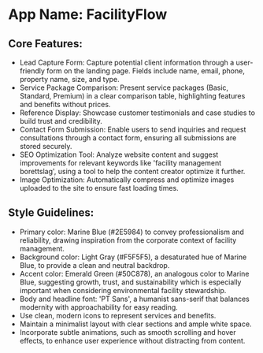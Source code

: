# **App Name**: FacilityFlow

## Core Features:

- Lead Capture Form: Capture potential client information through a user-friendly form on the landing page. Fields include name, email, phone, property name, size, and type.
- Service Package Comparison: Present service packages (Basic, Standard, Premium) in a clear comparison table, highlighting features and benefits without prices.
- Reference Display: Showcase customer testimonials and case studies to build trust and credibility.
- Contact Form Submission: Enable users to send inquiries and request consultations through a contact form, ensuring all submissions are stored securely.
- SEO Optimization Tool: Analyze website content and suggest improvements for relevant keywords like 'facility management borettslag', using a tool to help the content creator optimize it further.
- Image Optimization: Automatically compress and optimize images uploaded to the site to ensure fast loading times.

## Style Guidelines:

- Primary color: Marine Blue (#2E5984) to convey professionalism and reliability, drawing inspiration from the corporate context of facility management.
- Background color: Light Gray (#F5F5F5), a desaturated hue of Marine Blue, to provide a clean and neutral backdrop.
- Accent color: Emerald Green (#50C878), an analogous color to Marine Blue, suggesting growth, trust, and sustainability which is especially important when considering environmental facility stewardship.
- Body and headline font: 'PT Sans', a humanist sans-serif that balances modernity with approachability for easy reading.
- Use clean, modern icons to represent services and benefits.
- Maintain a minimalist layout with clear sections and ample white space.
- Incorporate subtle animations, such as smooth scrolling and hover effects, to enhance user experience without distracting from content.
